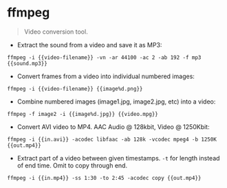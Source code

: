 # ffmpeg

> Video conversion tool.

- Extract the sound from a video and save it as MP3:

`ffmpeg -i {{video-filename}} -vn -ar 44100 -ac 2 -ab 192 -f mp3 {{sound.mp3}}`

- Convert frames from a video into individual numbered images:

`ffmpeg -i {{video-filename}} {{image%d.png}}`

- Combine numbered images (image1.jpg, image2.jpg, etc) into a video:

`ffmpeg -f image2 -i {{image%d.jpg}} {{video.mpg}}`

- Convert AVI video to MP4. AAC Audio @ 128kbit, Video @ 1250Kbit:

`ffmpeg -i {{in.avi}} -acodec libfaac -ab 128k -vcodec mpeg4 -b 1250K {{out.mp4}}`

- Extract part of a video between given timestamps. `-t` for length instead of end time.  Omit to copy through end.

`ffmpeg -i {{in.mp4}} -ss 1:30 -to 2:45 -acodec copy {{out.mp4}}`
